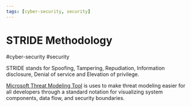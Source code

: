 ```yaml
---
tags: [cyber-security, security]
---
```

# STRIDE Methodology
#cyber-security #security 

STRIDE stands for Spoofing, Tampering, Repudiation, Information disclosure, Denial of service and Elevation of privilege. 

[Microsoft Threat Modeling Tool](Microsoft%20Threat%20Modeling%20Tool) is uses to make threat modeling easier for all developers through a standard notation for visualizing system components, data flow, and security boundaries.